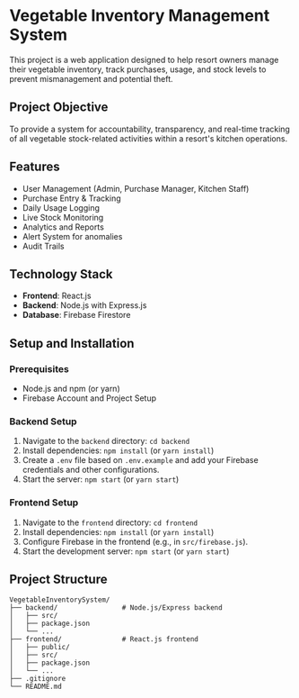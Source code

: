 # Vegetable Inventory Management System

This project is a web application designed to help resort owners manage their vegetable inventory, track purchases, usage, and stock levels to prevent mismanagement and potential theft.

## Project Objective
To provide a system for accountability, transparency, and real-time tracking of all vegetable stock-related activities within a resort's kitchen operations.

## Features
- User Management (Admin, Purchase Manager, Kitchen Staff)
- Purchase Entry & Tracking
- Daily Usage Logging
- Live Stock Monitoring
- Analytics and Reports
- Alert System for anomalies
- Audit Trails

## Technology Stack
- **Frontend**: React.js
- **Backend**: Node.js with Express.js
- **Database**: Firebase Firestore

## Setup and Installation

### Prerequisites
- Node.js and npm (or yarn)
- Firebase Account and Project Setup

### Backend Setup
1. Navigate to the `backend` directory: `cd backend`
2. Install dependencies: `npm install` (or `yarn install`)
3. Create a `.env` file based on `.env.example` and add your Firebase credentials and other configurations.
4. Start the server: `npm start` (or `yarn start`)

### Frontend Setup
1. Navigate to the `frontend` directory: `cd frontend`
2. Install dependencies: `npm install` (or `yarn install`)
3. Configure Firebase in the frontend (e.g., in `src/firebase.js`).
4. Start the development server: `npm start` (or `yarn start`)

## Project Structure
```
VegetableInventorySystem/
├── backend/                # Node.js/Express backend
│   ├── src/
│   ├── package.json
│   └── ...
├── frontend/               # React.js frontend
│   ├── public/
│   ├── src/
│   ├── package.json
│   └── ...
├── .gitignore
└── README.md
```
